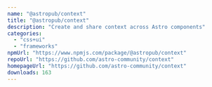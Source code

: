 ```yaml
---
name: "@astropub/context"
title: "@astropub/context"
description: "Create and share context across Astro components"
categories:
  - "css+ui"
  - "frameworks"
npmUrl: "https://www.npmjs.com/package/@astropub/context"
repoUrl: "https://github.com/astro-community/context"
homepageUrl: "https://github.com/astro-community/context"
downloads: 163
---
```

